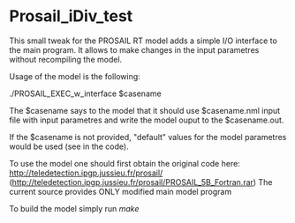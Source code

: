 # Prosail_iDiv_test

This small tweak for the PROSAIL RT model adds a simple I/O interface to the main program. It allows to make changes in the input parametres without recompiling the model.

Usage of the model is the following:

./PROSAIL_EXEC_w_interface $casename 

The $casename says to the model that it should use $casename.nml input file with input parametres and write the model ouput to the $casename.out.

If the $casename is not provided, "default" values for the model parametres would be used (see in the code).

To use the model one should first obtain the original code here: http://teledetection.ipgp.jussieu.fr/prosail/ (http://teledetection.ipgp.jussieu.fr/prosail/PROSAIL_5B_Fortran.rar)
The current source provides ONLY modified main model program

To build the model simply run _make_
